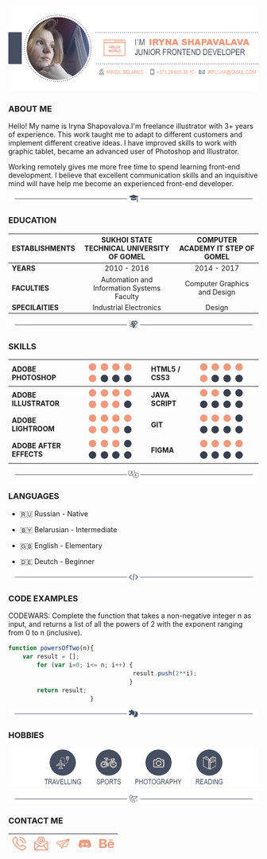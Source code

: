 ![Briefly resume about me](/img/resume-about.png)

### ABOUT ME

Hello! My name is Iryna Shapovalova.I'm freelance illustrator with 3+ years of experience. This work taught me to adapt to different customers and implement different creative ideas. I have improved skills to work with graphic tablet, became an advanced user of Photoshop and Illustrator.

Working remotely gives me more free time to spend learning front-end development. I believe that excellent communication skills and an inquisitive mind will have help me become an experienced front-end developer.

![Education](/img/line-education.png)

### EDUCATION

ESTABLISHMENTS|SUKHOI STATE TECHNICAL UNIVERSITY OF GOMEL|COMPUTER ACADEMY IT STEP OF GOMEL
:---|:---:|:---:
**YEARS**|2010 - 2016|2014 - 2017
**FACULTIES**| Automation and Information Systems Faculty|Computer Graphics and Design
**SPECILAITIES**| Industrial Electronics|Design

![Skills](/img/line-skills.png)

### SKILLS

ADOBE PHOTOSHOP|![Circle](/img/cicle-orange.png) ![Circle](/img/cicle-orange.png) ![Circle](/img/cicle-orange.png) ![Circle](/img/cicle-orange.png) ![Circle](/img/cicle-orange.png) ![Circle](/img/cicle-grey.png) ![Circle](/img/cicle-grey.png) ![Circle](/img/cicle-grey.png)|HTML5 / CSS3|![Circle](/img/cicle-orange.png) ![Circle](/img/cicle-orange.png) ![Circle](/img/cicle-orange.png) ![Circle](/img/cicle-orange.png) ![Circle](/img/cicle-orange.png) ![Circle](/img/cicle-grey.png) ![Circle](/img/cicle-grey.png) ![Circle](/img/cicle-grey.png)
:---|:---|:---|:---
**ADOBE ILLUSTRATOR**|![Circle](/img/cicle-orange.png) ![Circle](/img/cicle-orange.png) ![Circle](/img/cicle-orange.png) ![Circle](/img/cicle-orange.png) ![Circle](/img/cicle-orange.png) ![Circle](/img/cicle-orange.png) ![Circle](/img/cicle-orange.png) ![Circle](/img/cicle-grey.png)|**JAVA SCRIPT**|![Circle](/img/cicle-orange.png) ![Circle](/img/cicle-orange.png) ![Circle](/img/cicle-grey.png) ![Circle](/img/cicle-grey.png) ![Circle](/img/cicle-grey.png) ![Circle](/img/cicle-grey.png) ![Circle](/img/cicle-grey.png) ![Circle](/img/cicle-grey.png)
**ADOBE LIGHTROOM**|![Circle](/img/cicle-orange.png) ![Circle](/img/cicle-orange.png) ![Circle](/img/cicle-orange.png) ![Circle](/img/cicle-orange.png) ![Circle](/img/cicle-orange.png) ![Circle](/img/cicle-orange.png) ![Circle](/img/cicle-orange.png) ![Circle](/img/cicle-grey.png)|**GIT**|![Circle](/img/cicle-orange.png) ![Circle](/img/cicle-orange.png) ![Circle](/img/cicle-orange.png) ![Circle](/img/cicle-grey.png) ![Circle](/img/cicle-grey.png) ![Circle](/img/cicle-grey.png) ![Circle](/img/cicle-grey.png) ![Circle](/img/cicle-grey.png)
**ADOBE AFTER EFFECTS**|![Circle](/img/cicle-orange.png) ![Circle](/img/cicle-orange.png) ![Circle](/img/cicle-orange.png) ![Circle](/img/cicle-grey.png) ![Circle](/img/cicle-grey.png) ![Circle](/img/cicle-grey.png) ![Circle](/img/cicle-grey.png) ![Circle](/img/cicle-grey.png)|**FIGMA**|![Circle](/img/cicle-orange.png) ![Circle](/img/cicle-orange.png) ![Circle](/img/cicle-orange.png) ![Circle](/img/cicle-orange.png) ![Circle](/img/cicle-grey.png) ![Circle](/img/cicle-grey.png) ![Circle](/img/cicle-grey.png) ![Circle](/img/cicle-grey.png)

<!--![Skills](/img/skills.png)-->

![Languages](/img/line-languages.png)

### LANGUAGES

+ 🇷🇺 Russian - Native

+ 🇧🇾 Belarusian - Intermediate

+ 🇬🇧 English - Elementary

+ 🇩🇪 Deutch - Beginner

![Code](/img/line-code.png)

### CODE EXAMPLES

CODEWARS: Complete the function that takes a non-negative integer n as input, and returns a list of all the powers of 2 with the exponent ranging from 0 to n (inclusive).

```js
function powersOfTwo(n){
    var result = []; 
        for (var i=0; i<= n; i++) {
                                   result.push(2**i);
                                  }
        return result;
                       }
```

![Hobbies](/img/line-intrerest.png)

### HOBBIES

<!--![Travelling](/img/travelling.png)|![Sports](/img/sports.png)|![Photography](/img/photography.png)|![Reading](/img/reading.png)
:---:|:---:|:---:|:---:
**TRAVELLING**|**SPORTS**|**PHOTOGRAPHY**|**READING**-->

![Hobbies](/img/interest.png)


![Contacts](/img/line-contact.png)

### CONTACT ME

<!--[![Call me](/img/phone.png "Call me: +375296553810")](tel:+375296553810)|[![Email](/img/email.png "Email")](mailto:irpulka@gmail.com)|[![Telegram](/img/telegramm.png "Telegram")](https://t.me/IrLiss)|[![Discort](/img/discort.png "Discort: IriSha#7894")](https://discord.gg/uvPDKUSkxJ)|[![Behance](/img/behance.png "Behance")](https://www.behance.net/irlis)
:---:|:---:|:---:|:---:|:---:-->

[![Call me](/img/phone.png)](tel:+375296553810)|[![Email](/img/email.png)](mailto:irpulka@gmail.com)|[![Telegram](/img/telegramm.png)](https://t.me/IrLiss)|[![Discort](/img/discort.png)](https://discord.gg/uvPDKUSkxJ)|[![Behance](/img/behance.png)](https://www.behance.net/irlis)
:---:|:---:|:---:|:---:|:---:
